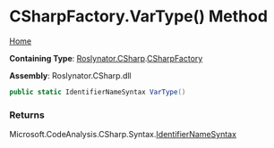 <a name="_top"></a>

# CSharpFactory\.VarType\(\) Method

[Home](../../../../README.md#_top)

**Containing Type**: [Roslynator.CSharp](../../README.md#_top)\.[CSharpFactory](../README.md#_top)

**Assembly**: Roslynator\.CSharp\.dll

```csharp
public static IdentifierNameSyntax VarType()
```

### Returns

Microsoft\.CodeAnalysis\.CSharp\.Syntax\.[IdentifierNameSyntax](https://docs.microsoft.com/en-us/dotnet/api/microsoft.codeanalysis.csharp.syntax.identifiernamesyntax)

